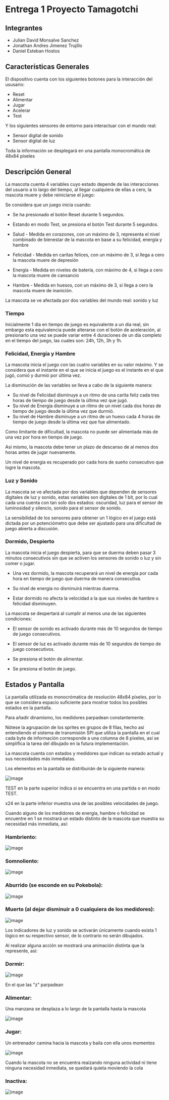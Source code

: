 # Entrega 1 Proyecto Tamagotchi
## Integrantes 
* Julian David Monsalve Sanchez
* Jonathan Andres Jimenez Trujillo
* Daniel Esteban Hostos
## Características Generales

El dispositivo cuenta con los siguientes botones para la interacción del ususario:

- Reset
- Alimentar
- Jugar
- Acelerar
- Test


Y los siguientes sensores de entorno para interactuar con el mundo real:

- Sensor digital de sonido
- Sensor digital de luz

Toda la información se desplegará en una pantalla monocromática de 48x84 píxeles

## Descripción General

La mascota cuenta 4 variables cuyo estado depende de las interacciones del usuario a lo largo del tiempo, al llegar cualquiera de ellas a cero, la mascota muere y debe reiniciarse el juego:

Se considera que un juego inicia cuando:

- Se ha presionado el botón Reset durante 5 segundos.
- Estando en modo Test, se presiona el botón Test durante 5 segundos.

- Salud - Medida en corazones, con un máximo de 3, representa el nivel combinado de bienestar de la mascota en base a su felicidad, energía y hambre
- Felicidad - Medida en caritas felices, con un máximo de 3, si llega a cero la mascota muere de depresión
- Energía - Medida en niveles de batería, con máximo de 4, si llega a cero la mascota muere de cansancio
- Hambre - Medida en huesos, con un máximo de 3, si llega a cero la mascota muere de inanición.

La mascota se ve afectada por dos variables del mundo real: sonido y luz

### Tiempo

Inicialmente 1 día en tiempo de juego es equivalente a un día real, sin embargo esta equivalencia puede alterarse con el botón de aceleración, al presionarlo una vez se puede variar entre 4 duraciones de un día completo en el tiempo del juego, las cuales son: 24h, 12h, 3h y 1h. 

### Felicidad, Energía y Hambre

La mascota inicia el juego con las cuatro variables en su valor máximo. Y se considera que el instante en el que se inicia el juego es el instante en el que jugó, comió y durmió por última vez.

La disminución de las variables se lleva a cabo de la siguiente manera:

- Su nivel de Felicidad disminuye a un ritmo de una carita feliz cada tres horas de tiempo de juego desde la última vez que jugó.
- Su nivel de Energía disminuye a un ritmo de un nivel cada dos horas de tiempo de juego desde la última vez que durmió.
- Su nivel de Hambre disminuye a un ritmo de un hueso cada 4 horas de tiempo de juego desde la última vez que fue alimentado. 

Como limitante de dificultad, la mascota no puede ser alimentada más de una vez por hora en tiempo de juego.

Así mismo, la mascota debe tener un plazo de descanso de al menos dos horas antes de jugar nuevamente.

Un nivel de energía es recuperado por cada hora de sueño consecutivo que logre la mascota.

### Luz y Sonido

La mascota se ve afectada por dos variables que dependen de sensores digitales de luz y sonido, estas variables son digitales de 1 bit, por lo cual cada una cuenta con tan solo dos estados: oscuridad, luz para el sensor de luminosidad y silencio, sonido para el sensor de sonido.

La sensibilidad de los sensores para obtener un 1 lógico en el juego está dictada por un potenciómetro que debe ser ajustado para una dificultad de juego abierta a discusión.

### Dormido, Despierto

La mascota inicia el juego despierta, para que se duerma deben pasar 3 minutos consecutivos sin que se activen los sensores de sonido o luz y sin comer o jugar.

- Una vez dormido, la mascota recuperará un nivel de energía por cada hora en tiempo de juego que duerma de manera consecutiva. 

- Su nivel de energía no disminuirá mientras duerma.

- Estar dormido no afecta la velocidad a la que sus niveles de hambre o felicidad disminuyen.

La mascota se despertará al cumplir al menos una de las siguientes condiciones:

- El sensor de sonido es activado durante más de 10 segundos de tiempo de juego consecutivos.

- El sensor de luz es activado durante más de 10 segundos de tiempo de juego consecutivos.

- Se presiona el botón de alimentar.

- Se presiona el botón de juego.

## Estados y Pantalla

La pantalla utilizada es monocrómatica de resolución 48x84 píxeles, por lo que se considera espacio suficiente para mostrar todos los posibles estados en la pantalla.

Para añadir dinamismo, los medidores parpadean constantemente.

Nótese la agrupación de los sprites en grupos de 8 filas, hecho así entendiendo el sistema de transmisión SPI que utiliza la pantalla en el cual cada byte de información corresponde a una columna de 8 píxeles, así se simplifica la tarea del dibujado en la futura implementación.

La mascota cuenta con estados y medidores que indican su estado actual y sus necesidades más inmediatas.

Los elementos en la pantalla se distribuirán de la siguiente manera:

![image](https://github.com/user-attachments/assets/2b92ca5f-6cff-45aa-a48e-6803e82b4f9d)

TEST en la parte superior indica si se encuentra en una partida o en modo TEST.

x24 en la parte inferior muestra una de las posibles velocidades de juego.

Cuando alguno de los medidores de energía, hambre o felicidad se encuentre en 1 se mostrará un estado distinto de la mascota que muestra su necesidad más inmediata, así:

### Hambriento:

![image](https://github.com/user-attachments/assets/c8a602d3-441e-4bd3-b28b-a8b2708daaf5)

### Somnoliento:

![image](https://github.com/user-attachments/assets/e6b267e9-f2a0-4810-9e7e-61ce8d5bf39e)

### Aburrido (se esconde en su Pokebola):

![image](https://github.com/user-attachments/assets/1da3a721-bac2-4226-b8a3-716ad0921c7b)

### Muerto (al dejar disminuir a 0 cualquiera de los medidores):

![image](https://github.com/user-attachments/assets/87b46f56-cb9d-4e60-b941-cc3f3c336425)

Los indicadores de luz y sonido se activarán únicamente cuando exista 1 lógico en su respectivo sensor, de lo contrario no serán dibujados.

Al realizar alguna acción se mostrará una animación distinta que la represente, así:

### Dormir:

![image](https://github.com/user-attachments/assets/884e8995-121d-4344-b52b-04f9f1506052)

En el que las "z" parpadean

### Alimentar:

Una manzana se desplaza a lo largo de la pantalla hasta la mascota

![image](https://github.com/user-attachments/assets/069cdc79-67de-40e5-8820-c3d7554a753b)

### Jugar:

Un entrenador camina hacia la mascota y baila con ella unos momentos

![image](https://github.com/user-attachments/assets/4761e8b7-aebb-45f0-90a2-6ed95feac6fb)

Cuando la mascota no se encuentra reaizando ninguna actividad ni tiene ninguna necesidad inmediata, se quedará quieta moviendo la cola

### Inactiva:

![image](https://github.com/user-attachments/assets/120bfba0-9d98-4145-b4b7-b72424e44615)







